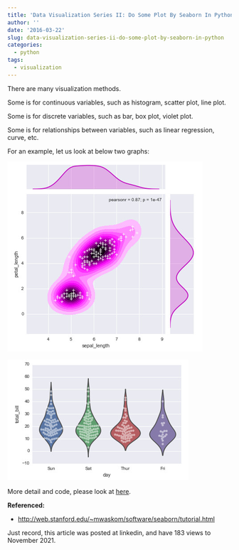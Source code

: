 ```yaml
---
title: 'Data Visualization Series II: Do Some Plot By Seaborn In Python'
author: ''
date: '2016-03-22'
slug: data-visualization-series-ii-do-some-plot-by-seaborn-in-python
categories:
  - python
tags:
  - visualization
---
```


There are many visualization methods.

Some is for continuous variables, such as histogram, scatter plot, line plot.

Some is for discrete variables, such as bar, box plot, violet plot.

Some is for relationships between variables, such as linear regression, curve, etc.

For an example, let us look at below two graphs:

![](images/2016-03-22-data-visualization-series-ii-do-some-plot-by-seaborn-in-python-1.jpg)

![](images/2016-03-22-data-visualization-series-ii-do-some-plot-by-seaborn-in-python-2.jpg)

More detail and code, please look at  [here](https://nbviewer.org/github/yishi/Data-Visualization-In-Python/blob/master/introduction%20to%20seaborn.ipynb).

 

**Referenced:**

+ http://web.stanford.edu/~mwaskom/software/seaborn/tutorial.html 


Just record, this article was posted at linkedin, and have 183 views to November 2021. 
